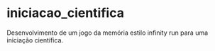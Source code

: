 # iniciacao_cientifica
Desenvolvimento de um jogo da memória estilo infinity run para uma iniciação científica.
